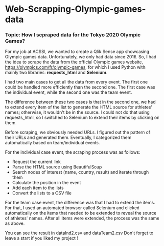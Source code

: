 # Web-Scrapping-Olympic-games-data

### Topic: How I scpraped data for the Tokyo 2020 Olympic Games?

For my job at ACSSI, we wanted to create a Qlik Sense app showcasing Olympic games data. Unfortunately, we only had data since 2016. So, I had the idea to scrape the data from the official Olympic games website, https://olympics.com/fr/olympic-games, for which I used Python with mainly two libraries: **requests_html** and **Selenium**.

I had two main cases to get all the data from every event. The first one could be handled more efficiently than the second one. The first case was the individual event, while the second one was the team event.

The difference between these two cases is that in the second one, we had to extend every item of the list to generate the HTML source for athletes' names; otherwise, it wouldn't be in the source. I could not do that using requests_html, so I switched to Selenium to extend their items by clicking on them.

Before scraping, we obviously needed URLs. I figured out the pattern of their URLs and generated them. Eventually, I categorized them automatically based on team/individual events.

For the individual case event, the scraping process was as follows:

* Request the current link
* Parse the HTML source using BeautifulSoup
* Search nodes of interest (name, country, result) and iterate through them
* Calculate the position in the event
* Add each item to the lists
* Convert the lists to a CSV file

For the team case event, the difference was that I had to extend the items. For that, I used an automated browser called Selenium and clicked automatically on the items that needed to be extended to reveal the source of athletes' names. After all items were extended, the process was the same as above.


You can see the result in dataInd2.csv and dataTeam2.csv
Don't forget to leave a start if you liked my project !





